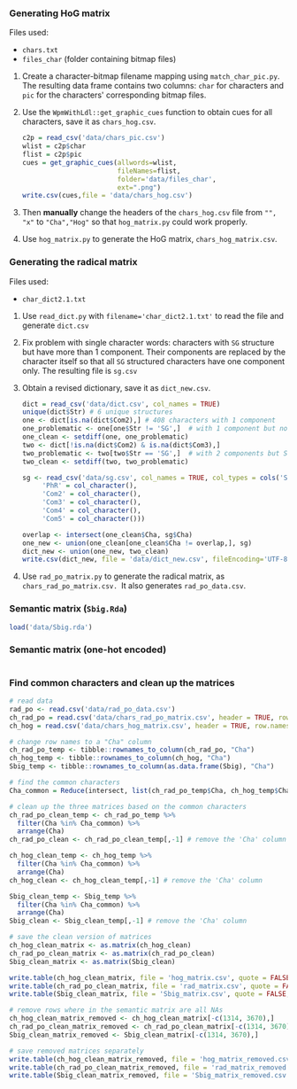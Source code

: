 ###  Generating HoG matrix

Files used:

- `chars.txt`
- `files_char` (folder containing bitmap files)

1. Create a character-bitmap filename mapping using `match_char_pic.py`. The resulting data frame contains two columns: `char` for characters and `pic` for the characters' corresponding bitmap files.

2. Use the `WpmWithLdl::get_graphic_cues` function to obtain cues for all characters, save it as `chars_hog.csv`.

   ```R
   c2p = read_csv('data/chars_pic.csv')
   wlist = c2p$char
   flist = c2p$pic
   cues = get_graphic_cues(allwords=wlist,
                           fileNames=flist,
                           folder='data/files_char',
                           ext=".png")
   write.csv(cues,file = 'data/chars_hog.csv')
   ```

3.  Then **manually** change the headers of the `chars_hog.csv` file from `"", "x"` to `"Cha","Hog"` so that `hog_matrix.py` could work properly.

4.  Use `hog_matrix.py` to generate the HoG matrix,  `chars_hog_matrix.csv`.



### Generating the radical matrix

Files used:

- `char_dict2.1.txt`

1.  Use `read_dict.py`  with `filename='char_dict2.1.txt'`  to read the file and generate `dict.csv`

2.  Fix problem with single character words: characters with `SG` structure but have more than 1 component. Their components are replaced by the character itself so that all `SG` structured characters have one component only. The resulting file is `sg.csv`

3. Obtain a revised dictionary, save it as `dict_new.csv`.

   ```R
   dict = read_csv('data/dict.csv', col_names = TRUE)
   unique(dict$Str) # 6 unique structures 
   one <- dict[is.na(dict$Com2),] # 408 characters with 1 component
   one_problematic <- one[one$Str != 'SG',]  # with 1 component but not SG structure
   one_clean <- setdiff(one, one_problematic)
   two <- dict[!is.na(dict$Com2) & is.na(dict$Com3),]
   two_problematic <- two[two$Str == 'SG',]  # with 2 components but SG structure
   two_clean <- setdiff(two, two_problematic)
   
   sg <- read_csv('data/sg.csv', col_names = TRUE, col_types = cols('SeR'=col_character(),
        'PhR' = col_character(),
        'Com2' = col_character(),
        'Com3' = col_character(),
        'Com4' = col_character(),
        'Com5' = col_character()))
   
   overlap <- intersect(one_clean$Cha, sg$Cha)
   one_new <- union(one_clean[one_clean$Cha != overlap,], sg)
   dict_new <- union(one_new, two_clean)
   write.csv(dict_new, file = 'data/dict_new.csv', fileEncoding='UTF-8', row.names = FALSE, quote = FALSE)
   ```

4. Use `rad_po_matrix.py` to generate the radical matrix, as `chars_rad_po_matrix.csv. `It also generates `rad_po_data.csv`. 

### Semantic matrix (`Sbig.Rda`)

```R
load('data/Sbig.rda')
```



### Semantic matrix (one-hot encoded)

```python

```



### Find common characters and clean up the matrices

```R
# read data
rad_po <- read.csv('data/rad_po_data.csv')
ch_rad_po = read.csv('data/chars_rad_po_matrix.csv', header = TRUE, row.names = 1)
ch_hog = read.csv('data/chars_hog_matrix.csv', header = TRUE, row.names = 1)

# change row names to a "Cha" column
ch_rad_po_temp <- tibble::rownames_to_column(ch_rad_po, "Cha")
ch_hog_temp <- tibble::rownames_to_column(ch_hog, "Cha")
Sbig_temp <- tibble::rownames_to_column(as.data.frame(Sbig), "Cha")

# find the common characters
Cha_common = Reduce(intersect, list(ch_rad_po_temp$Cha, ch_hog_temp$Cha,Sbig_temp$Cha))

# clean up the three matrices based on the common characters
ch_rad_po_clean_temp <- ch_rad_po_temp %>%
  filter(Cha %in% Cha_common) %>%
  arrange(Cha)
ch_rad_po_clean <- ch_rad_po_clean_temp[,-1] # remove the 'Cha' column

ch_hog_clean_temp <- ch_hog_temp %>%
  filter(Cha %in% Cha_common) %>%
  arrange(Cha)
ch_hog_clean <- ch_hog_clean_temp[,-1] # remove the 'Cha' column

Sbig_clean_temp <- Sbig_temp %>%
  filter(Cha %in% Cha_common) %>%
  arrange(Cha)
Sbig_clean <- Sbig_clean_temp[,-1] # remove the 'Cha' column

# save the clean version of matrices
ch_hog_clean_matrix <- as.matrix(ch_hog_clean)
ch_rad_po_clean_matrix <- as.matrix(ch_rad_po_clean)
Sbig_clean_matrix <- as.matrix(Sbig_clean)

write.table(ch_hog_clean_matrix, file = 'hog_matrix.csv', quote = FALSE, sep = ",", row.names = FALSE, col.names = FALSE, fileEncoding = "UTF-8")
write.table(ch_rad_po_clean_matrix, file = 'rad_matrix.csv', quote = FALSE, sep = ",", row.names = FALSE, col.names = FALSE, fileEncoding = "UTF-8")
write.table(Sbig_clean_matrix, file = 'Sbig_matrix.csv', quote = FALSE, sep = ",", row.names = FALSE, col.names = FALSE, fileEncoding = "UTF-8")

# remove rows where in the semantic matrix are all NAs
ch_hog_clean_matrix_removed <- ch_hog_clean_matrix[-c(1314, 3670),]
ch_rad_po_clean_matrix_removed <- ch_rad_po_clean_matrix[-c(1314, 3670),]
Sbig_clean_matrix_removed <- Sbig_clean_matrix[-c(1314, 3670),]

# save removed matrices separately
write.table(ch_hog_clean_matrix_removed, file = 'hog_matrix_removed.csv', quote = FALSE, sep = ",", row.names = FALSE, col.names = FALSE, fileEncoding = "UTF-8")
write.table(ch_rad_po_clean_matrix_removed, file = 'rad_matrix_removed.csv', quote = FALSE, sep = ",", row.names = FALSE, col.names = FALSE, fileEncoding = "UTF-8")
write.table(Sbig_clean_matrix_removed, file = 'Sbig_matrix_removed.csv', quote = FALSE, sep = ",", row.names = FALSE, col.names = FALSE, fileEncoding = "UTF-8")
```

